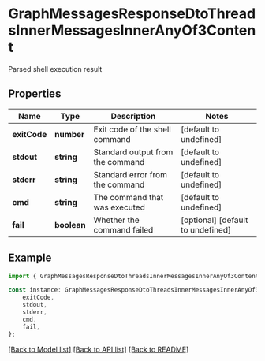 # GraphMessagesResponseDtoThreadsInnerMessagesInnerAnyOf3Content

Parsed shell execution result

## Properties

Name | Type | Description | Notes
------------ | ------------- | ------------- | -------------
**exitCode** | **number** | Exit code of the shell command | [default to undefined]
**stdout** | **string** | Standard output from the command | [default to undefined]
**stderr** | **string** | Standard error from the command | [default to undefined]
**cmd** | **string** | The command that was executed | [default to undefined]
**fail** | **boolean** | Whether the command failed | [optional] [default to undefined]

## Example

```typescript
import { GraphMessagesResponseDtoThreadsInnerMessagesInnerAnyOf3Content } from './api';

const instance: GraphMessagesResponseDtoThreadsInnerMessagesInnerAnyOf3Content = {
    exitCode,
    stdout,
    stderr,
    cmd,
    fail,
};
```

[[Back to Model list]](../README.md#documentation-for-models) [[Back to API list]](../README.md#documentation-for-api-endpoints) [[Back to README]](../README.md)
